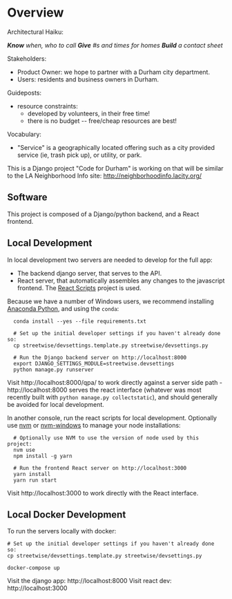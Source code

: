 Overview
========

Architectural Haiku:

___Know___ _when, who to call_
___Give___ _#s and times for homes_
___Build___ _a contact sheet_

Stakeholders:

* Product Owner: we hope to partner with a Durham city department.
* Users: residents and business owners in Durham.

Guideposts:

* resource constraints:
    * developed by volunteers, in their free time!
    * there is no budget -- free/cheap resources are best!

Vocabulary:
* "Service" is a geographically located offering such as a city provided
   service (ie, trash pick up), or utility, or park.

This is a Django project "Code for Durham" is working on that will be similar
to the LA Neighborhood Info site: http://neighborhoodinfo.lacity.org/

Software
--------

This project is composed of a Django/python backend, and a React frontend.

Local Development
-----------------

In local development two servers are needed to develop for the full app:
 * The backend django server, that serves to the API.
 * React server, that automatically assembles any changes to the javascript frontend. The [React Scripts](https://create-react-app.dev/docs/folder-structure) project is used.

Because we have a number of Windows users, we recommend installing [Anaconda Python](https://www.anaconda.com/distribution/), and using the `conda`:

      conda install --yes --file requirements.txt

      # Set up the initial developer settings if you haven't already done so:
      cp streetwise/devsettings.template.py streetwise/devsettings.py

      # Run the Django backend server on http://localhost:8000
      export DJANGO_SETTINGS_MODULE=streetwise.devsettings
      python manage.py runserver

Visit http://localhost:8000/qpa/ to work directly against a server side path -
http://localhost:8000 serves the react interface (whatever was most recently
built with `python manage.py collectstatic`), and should generally be avoided
for local development.

In another console, run the react scripts for local development. Optionally use
[nvm](https://github.com/nvm-sh/nvm) or [nvm-windows](https://github.com/coreybutler/nvm-windows) to manage your node installations:

      # Optionally use NVM to use the version of node used by this project:
      nvm use
      npm install -g yarn

      # Run the frontend React server on http://localhost:3000
      yarn install
      yarn run start

Visit http://localhost:3000 to work directly with the React interface.

Local Docker Development
-------------------------

To run the servers locally with docker:

    # Set up the initial developer settings if you haven't already done so:
    cp streetwise/devsettings.template.py streetwise/devsettings.py

    docker-compose up

Visit the django app: http://localhost:8000
Visit react dev: http://localhost:3000
